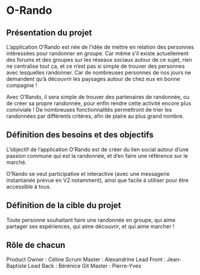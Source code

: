 # O-Rando

## Présentation du projet

L’application O’Rando est née de l’idée de mettre en relation des personnes intéressées pour randonner en groupe. Car même s’il existe actuellement des forums et des groupes sur les réseaux sociaux autour de ce sujet, rien ne centralise tout ça, et ce n’est pas si simple de trouver des personnes avec lesquelles randonner. Car de nombreuses personnes de nos jours ne demandent qu’à découvrir les paysages autour de chez eux en bonne compagnie !

Avec O’Rando, il sera simple de trouver des partenaires de randonnée, ou de créer sa propre randonnée, pour enfin rendre cette activité encore plus conviviale !
De nombreuses fonctionnalités permettront de trier les randonnées par différents critères, afin de plaire au plus grand nombre.

## Définition des besoins et des objectifs

L’objectif de l’application O’Rando est de créer du lien social autour d’une passion commune qui est la randonnée, et d’en faire une référence sur le marché.

O’Rando se veut participative et interactive (avec une messagerie instantanée prévue en V2 notamment), ainsi que facile à utiliser pour être accessible à tous.

## Définition de la cible du projet

Toute personne souhaitant faire une randonnée en groupe, qui aime partager ses expériences, qui aime découvrir, et qui aime marcher !

## Rôle de chacun

Product Owner : Céline
Scrum Master : Alexandrine
Lead Front : Jean-Baptiste
Lead Back : Bérénice
Git Master : Pierre-Yves